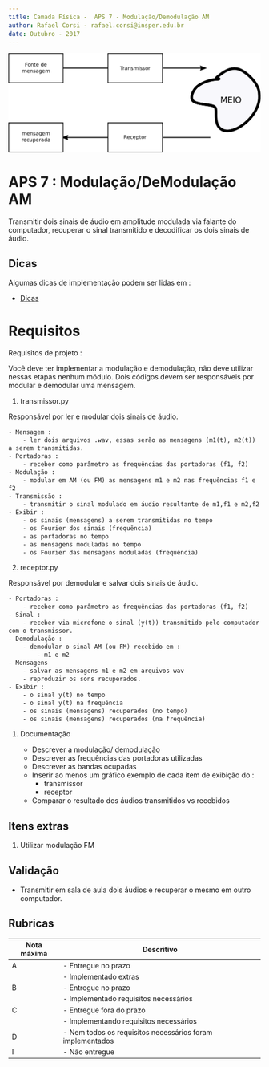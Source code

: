 ```yaml
---
title: Camada Física -  APS 7 - Modulação/Demodulação AM
author: Rafael Corsi - rafael.corsi@insper.edu.br
date: Outubro - 2017
---
```


![](./doc/com.png)

# APS 7 : Modulação/DeModulação AM

Transmitir dois sinais de áudio em amplitude modulada via falante do computador, recuperar o sinal transmitido e decodificar os dois sinais de áudio.

## Dicas

Algumas dicas de implementação podem ser lidas em : 
 
- [Dicas](https://github.com/Insper/Camada-Fisica-Computacao/blob/master/3-Projetos/6-DTMF-Decoder/6-DTMF-Dicas-Decoder.pdf)

# Requisitos

Requisitos de projeto :

Você deve ter implementar a modulação e demodulação, não deve utilizar nessas etapas nenhum módulo. Dois códigos devem ser responsáveis por modular e demodular uma mensagem.

1. transmissor.py
 
 Responsável por ler e modular dois sinais de áudio.
 
    - Mensagem :
        - ler dois arquivos .wav, essas serão as mensagens (m1(t), m2(t)) a serem transmitidas.
    - Portadoras :
        - receber como parâmetro as frequências das portadoras (f1, f2)
    - Modulação :
        - modular em AM (ou FM) as mensagens m1 e m2 nas frequências f1 e f2
    - Transmissão :
        - transmitir o sinal modulado em áudio resultante de m1,f1 e m2,f2
    - Exibir :
        - os sinais (mensagens) a serem transmitidas no tempo
        - os Fourier dos sinais (frequência)
        - as portadoras no tempo
        - as mensagens moduladas no tempo
        - os Fourier das mensagens moduladas (frequência)
        
2. receptor.py

 Responsável por demodular e salvar dois sinais de áudio.

    - Portadoras :
        - receber como parâmetro as frequências das portadoras (f1, f2)
    - Sinal :
        - receber via microfone o sinal (y(t)) transmitido pelo computador com o transmissor.
    - Demodulação :
        - demodular o sinal AM (ou FM) recebido em :
            - m1 e m2
    - Mensagens
        - salvar as mensagens m1 e m2 em arquivos wav
        - reproduzir os sons recuperados.
    - Exibir :
        - o sinal y(t) no tempo
        - o sinal y(t) na frequência
        - os sinais (mensagens) recuperados (no tempo)
        - os sinais (mensagens) recuperados (na frequência)
        
1. Documentação
    
    - Descrever a modulação/ demodulação 
    - Descrever as frequências das portadoras utilizadas
    - Descrever as bandas ocupadas
    - Inserir ao menos um gráfico exemplo de cada item de exibição do :
         - transmissor
         - receptor
    - Comparar o resultado dos áudios transmitidos vs recebidos 
    
## Itens extras

1. Utilizar modulação FM

## Validação

  - Transmitir em sala de aula dois áudios e recuperar o mesmo em outro computador.


## Rubricas

| Nota máxima | Descritivo                                                |
|-------------|-----------------------------------------------------------|
| A           | - Entregue no prazo                                       |
|             | - Implementado extras                                     |
| B           | - Entregue no prazo                                       |
|             | - Implementado requisitos necessários                     |
| C           | - Entregue fora do prazo                                  |
|             | - Implementando requisitos necessários                    |
| D           | - Nem todos os requisitos necessários foram implementados |
| I           | - Não entregue                                            |



